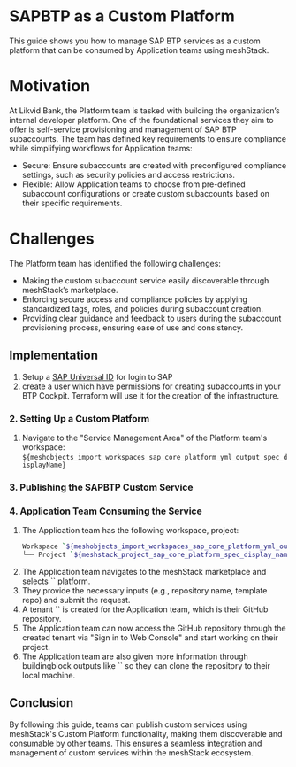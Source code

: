 # SAPBTP as a Custom Platform

This guide shows you how to manage SAP BTP services as a custom platform that can be consumed by Application teams
using meshStack.

# Motivation

At Likvid Bank, the Platform team is tasked with building the organization’s internal developer platform. One of the foundational services they aim to offer is self-service provisioning and management of SAP BTP subaccounts.
The team has defined key requirements to ensure compliance while simplifying workflows for Application teams:

- Secure: Ensure subaccounts are created with preconfigured compliance settings, such as security policies and access restrictions.
- Flexible: Allow Application teams to choose from pre-defined subaccount configurations or create custom subaccounts based on their specific requirements.

# Challenges

The Platform team has identified the following challenges:

- Making the custom subaccount service easily discoverable through meshStack’s marketplace.
- Enforcing secure access and compliance policies by applying standardized tags, roles, and policies during subaccount creation.
- Providing clear guidance and feedback to users during the subaccount provisioning process, ensuring ease of use and consistency.

## Implementation

1. Setup a [SAP Universal ID](https://account.sap.com/core/create) for login to SAP
2. create a user which have permissions for creating subaccounts in your BTP Cockpit. Terraform will use it for the creation of the infrastructure.

### 2. Setting Up a Custom Platform

1. Navigate to the "Service Management Area" of the Platform team's workspace: `${meshobjects_import_workspaces_sap_core_platform_yml_output_spec_displayName}`


### 3. Publishing the SAPBTP Custom Service

### 4. Application Team Consuming the Service

1. The Application team has the following workspace, project:
   ```bash
   Workspace `${meshobjects_import_workspaces_sap_core_platform_yml_output_spec_displayName}`
   └── Project `${meshstack_project_sap_core_platform_spec_display_name}`
   ```
2. The Application team navigates to the meshStack marketplace and selects `` platform.
3. They provide the necessary inputs (e.g., repository name, template repo) and submit the request.
4. A tenant `` is created for the Application team, which is their GitHub repository.
5. The Application team can now access the GitHub repository through the created tenant via "Sign in to Web Console" and start working on their project.
6. The Application team are also given more information through buildingblock outputs like `` so they can clone the repository to their local machine.

## Conclusion

By following this guide, teams can publish custom services using meshStack's Custom Platform functionality,
making them discoverable and consumable by other teams. This ensures a seamless integration and management of
custom services within the meshStack ecosystem.
